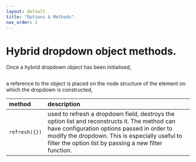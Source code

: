 ```yaml
---
layout: default
title: "Options & Methods"
nav_order: 2
---
```


# Hybrid dropdown object methods.

Once a hybrid dropdown object has been initialised,

```javascript

```
a reference to the object is placed on the node structure of the element on which the dropdown is constructed,



| method           | description                                                  |
|:-----------------|:-------------------------------------------------------------|      
| `refresh({})`| used to refresh a dropdown field, destroys the option list and reconstructs it.  The method can have configuration options passed in order to modify the dropdown.  This is especially useful to filter the option list by passing a new filter function.|
